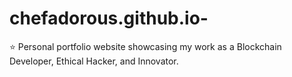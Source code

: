 # chefadorous.github.io-
⭐ Personal portfolio website showcasing my work as a Blockchain Developer, Ethical Hacker, and Innovator.
